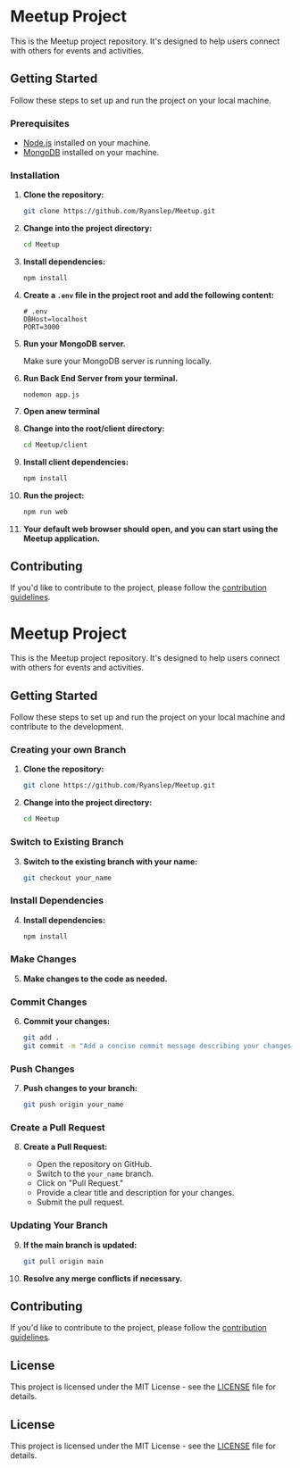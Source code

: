 # Meetup Project

This is the Meetup project repository. It's designed to help users connect with others for events and activities.

## Getting Started

Follow these steps to set up and run the project on your local machine.

### Prerequisites

- [Node.js](https://nodejs.org/) installed on your machine.
- [MongoDB](https://www.mongodb.com/try/download/community) installed on your machine.

### Installation

1. **Clone the repository:**

    ```bash
    git clone https://github.com/Ryanslep/Meetup.git
    ```

2. **Change into the project directory:**

    ```bash
    cd Meetup
    ```

3. **Install dependencies:**

    ```bash
    npm install
    ```

4. **Create a `.env` file in the project root and add the following content:**

    ```env
    # .env
    DBHost=localhost
    PORT=3000
    ```

5. **Run your MongoDB server.**

    Make sure your MongoDB server is running locally.

6. **Run Back End Server from your terminal.**
    ```
    nodemon app.js
    ```
7. **Open anew terminal**

9. **Change into the root/client directory:**

    ```bash
    cd Meetup/client
    ```

10. **Install client dependencies:**

    ```bash
    npm install
    ```

11. **Run the project:**

    ```bash
    npm run web
    ```

12. **Your default web browser should open, and you can start using the Meetup application.**

## Contributing

If you'd like to contribute to the project, please follow the [contribution guidelines](CONTRIBUTING.md).

# Meetup Project

This is the Meetup project repository. It's designed to help users connect with others for events and activities.

## Getting Started

Follow these steps to set up and run the project on your local machine and contribute to the development.

### Creating your own Branch

1. **Clone the repository:**

    ```bash
    git clone https://github.com/Ryanslep/Meetup.git
    ```

2. **Change into the project directory:**

    ```bash
    cd Meetup
    ```

### Switch to Existing Branch

3. **Switch to the existing branch with your name:**

    ```bash
    git checkout your_name
    ```

### Install Dependencies

4. **Install dependencies:**

    ```bash
    npm install
    ```

### Make Changes

5. **Make changes to the code as needed.**

### Commit Changes

6. **Commit your changes:**

    ```bash
    git add .
    git commit -m "Add a concise commit message describing your changes"
    ```

### Push Changes

7. **Push changes to your branch:**

    ```bash
    git push origin your_name
    ```

### Create a Pull Request

8. **Create a Pull Request:**

   - Open the repository on GitHub.
   - Switch to the `your_name` branch.
   - Click on "Pull Request."
   - Provide a clear title and description for your changes.
   - Submit the pull request.

### Updating Your Branch

9. **If the main branch is updated:**

    ```bash
    git pull origin main
    ```

10. **Resolve any merge conflicts if necessary.**

## Contributing

If you'd like to contribute to the project, please follow the [contribution guidelines](CONTRIBUTING.md).

## License

This project is licensed under the MIT License - see the [LICENSE](LICENSE) file for details.


## License

This project is licensed under the MIT License - see the [LICENSE](LICENSE) file for details.
